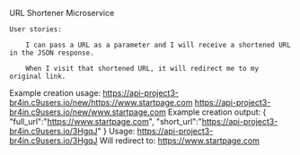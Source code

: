 
URL Shortener Microservice

    User stories:

        I can pass a URL as a parameter and I will receive a shortened URL in the JSON response.

        When I visit that shortened URL, it will redirect me to my original link.

Example creation usage:
https://api-project3-br4in.c9users.io/new/https://www.startpage.com
https://api-project3-br4in.c9users.io/new/www.startpage.com
Example creation output:
{ "full_url":"https://www.startpage.com", "short_url":"https://api-project3-br4in.c9users.io/3HgqJ" }
Usage:
https://api-project3-br4in.c9users.io/3HgqJ
Will redirect to:
https://www.startpage.com
